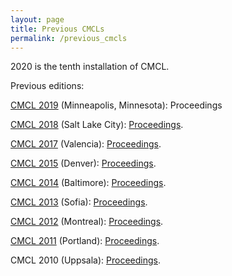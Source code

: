 ```yaml
---
layout: page
title: Previous CMCLs
permalink: /previous_cmcls
---
```


2020 is the tenth installation of CMCL.


Previous editions:

[CMCL 2019](https://cmclorg.github.io/2019/) (Minneapolis, Minnesota): Proceedings

[CMCL 2018](https://cmclorg.github.io/2018/index.html) (Salt Lake City): [Proceedings](https://aclanthology.info/events/cmcl-2018).

[CMCL 2017](http://cmcl2017.osu.edu/) (Valencia): [Proceedings](http://aclweb.org/anthology/W/W17/#0700).

[CMCL 2015](http://cmcl.scripts.mit.edu/2015/) (Denver): [Proceedings](https://aclweb.org/anthology/W/W15/#1100).

[CMCL 2014](http://cmcl.scripts.mit.edu/2014/) (Baltimore): [Proceedings](http://aclweb.org/anthology/W/W15/#1100).

[CMCL 2013](http://cmcl.ucsd.edu/) (Sofia): [Proceedings](https://aclweb.org/anthology/W/W13/#2600).

[CMCL 2012](http://www.psy.cmu.edu/~cmcl/2012/cfp.html) (Montreal): [Proceedings](https://aclweb.org/anthology/W/W12/#1700).

[CMCL 2011](http://www.psy.cmu.edu/~cmcl/2011/) (Portland): [Proceedings](https://aclweb.org/anthology/W/W11/#0600).

CMCL 2010 (Uppsala): [Proceedings](http://aclweb.org/anthology/W/W10/#2000).
